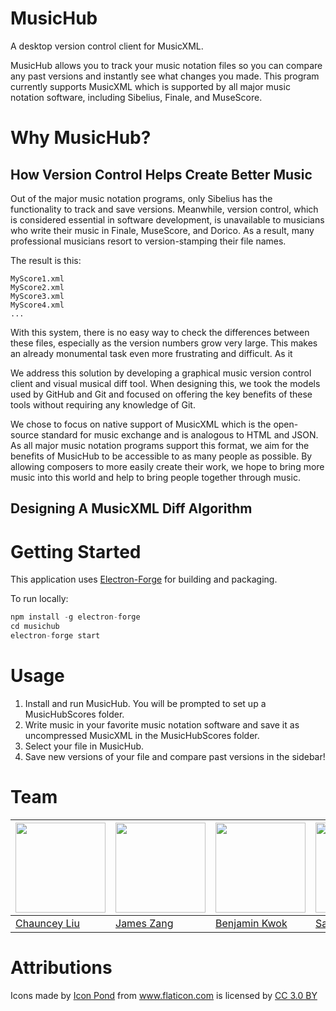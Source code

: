 # MusicHub
A desktop version control client for MusicXML.

MusicHub allows you to track your music notation files so you can compare any past versions and instantly see what changes you made. This program currently supports MusicXML which is supported by all major music notation software, including Sibelius, Finale, and MuseScore.

# Why MusicHub?

## How Version Control Helps Create Better Music

Out of the major music notation programs, only Sibelius has the functionality to track and save versions. Meanwhile, version control, which is considered essential in software development, is unavailable to musicians who write their music in Finale, MuseScore, and Dorico. As a result, many professional musicians resort to version-stamping their file names. 

The result is this:

```
MyScore1.xml
MyScore2.xml
MyScore3.xml
MyScore4.xml
...
```

With this system, there is no easy way to check the differences between these files, especially as the version numbers grow very large. This makes an already monumental task even more frustrating and difficult. As it 

We address this solution by developing a graphical music version control client and visual musical diff tool. When designing this, we took the models used by GitHub and Git and focused on offering the key benefits of these tools without requiring any knowledge of Git.

We chose to focus on native support of MusicXML which is the open-source standard for music exchange and is analogous to HTML and JSON. As all major music notation programs support this format, we aim for the benefits of MusicHub to be accessible to as many people as possible. By allowing composers to more easily create their work, we hope to bring more music into this world and help to bring people together through music.

## Designing A MusicXML Diff Algorithm

# Getting Started

This application uses [Electron-Forge](https://electronforge.io/) for building and packaging.

To run locally:

```javascript
npm install -g electron-forge
cd musichub
electron-forge start
```

# Usage
1. Install and run MusicHub. You will be prompted to set up a MusicHubScores folder.
2. Write music in your favorite music notation software and save it as uncompressed MusicXML in the MusicHubScores folder.
3. Select your file in MusicHub.
4. Save new versions of your file and compare past versions in the sidebar!

# Team
| <img src="https://avatars2.githubusercontent.com/u/11649092?s=460&v=4" width="144" /> | <img src="https://avatars0.githubusercontent.com/u/38742521?s=460&v=4" width="144" /> | <img src="https://avatars3.githubusercontent.com/u/32286298?s=460&v=4" width="144" /> | <img src="https://avatars2.githubusercontent.com/u/11417?s=460&v=4" width="144" /> |
| --- | --- | --- | --- |
| [Chauncey Liu](https://github.com/ChaunceyKiwi) | [James Zang](https://github.com/jameszang) | [Benjamin Kwok](https://github.com/benkwokcy) | [Samson Tsui](https://github.com/tsuiswz) 

# Attributions
<div>Icons made by <a href="https://www.flaticon.com/authors/popcorns-arts" title="Icon Pond">Icon Pond</a> from <a href="https://www.flaticon.com/" 			    title="Flaticon">www.flaticon.com</a> is licensed by <a href="http://creativecommons.org/licenses/by/3.0/" 			    title="Creative Commons BY 3.0" target="_blank">CC 3.0 BY</a></div>